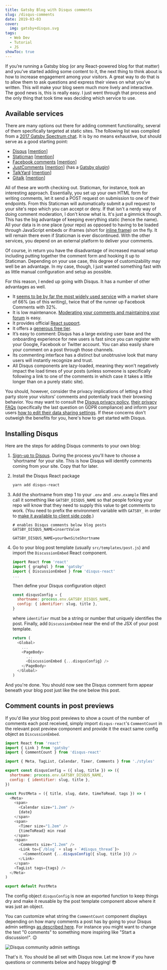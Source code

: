 ```yaml
---
title: Gatsby Blog with Disqus comments
slug: /disqus-comments
date: 2019-03-03
cover:
  img: gatsby+disqus.svg
tags:
  - Web Dev
  - Tutorial
  - JS
showToc: true
---
```


If you’re running a Gatsby blog (or any React-powered blog for that matter) and you’ve started adding some content to it, the next thing to think about is how to increase engagement among your visitors. A great way to do that is to allow them to ask questions and express their views on what you’ve written. This will make your blog seem much more lively and interactive. The good news is, this is really easy. I just went through that process and the only thing that took time was deciding which service to use.

## Available services

There are many options out there for adding comment functionality, several of them specifically targeted at static sites. The following list was compiled from a [2017 Gatsby Spectrum chat](https://spectrum.chat/gatsby-js/general/whats-the-best-way-to-make-commenting-system~0c7e3f0f-8737-4948-9c52-0d20dfe37a05). It is by no means exhaustive, but should serve as a good starting point:

- [Disqus](https://disqus.com) [[mention](https://spectrum.chat/gatsby-js/general/whats-the-best-way-to-make-commenting-system~0c7e3f0f-8737-4948-9c52-0d20dfe37a05?m=MTUxMTIzMDE0NjY2MQ==)]
- [Staticman](https://staticman.net) [[mention](https://spectrum.chat/gatsby-js/general/whats-the-best-way-to-make-commenting-system~0c7e3f0f-8737-4948-9c52-0d20dfe37a05?m=MTUzNDkxODUxMDk4OA==)]
- [Facebook comments](https://www.npmjs.com/package/react-facebook) [[mention](https://spectrum.chat/gatsby-js/general/whats-the-best-way-to-make-commenting-system~0c7e3f0f-8737-4948-9c52-0d20dfe37a05?m=MTU0MTEwNTQyNDI1MA==)]
- [JustComments](https://just-comments.com) [[mention](https://spectrum.chat/gatsby-js/general/whats-the-best-way-to-make-commenting-system~0c7e3f0f-8737-4948-9c52-0d20dfe37a05?m=MTU0MTQ0MzcxMTgxMQ==)] (has a [Gatsby plugin](https://www.gatsbyjs.org/packages/gatsby-plugin-just-comments))
- [TalkYard](https://www.talkyard.io) [[mention](https://spectrum.chat/gatsby-js/general/whats-the-best-way-to-make-commenting-system~0c7e3f0f-8737-4948-9c52-0d20dfe37a05?m=MTUxNjMzMzM5MTU5NA==)]
- [Gitalk](https://gitalk.github.io) [[mention](https://github.com/gatsbyjs/gatsby/issues/12209#issuecomment-471165136)]

All of these are worth checking out. Staticman, for instance, took an interesting approach. Essentially, you set up your own HTML form for writing comments, let it send a POST request on submission to one of their endpoints. From this Staticman will automatically submit a pull request to your site's repo which you can accept or deny. If that isn't a nerdy way of doing comment moderation, I don't know what is. It's just a gimmick though. This has the big advantage of keeping everything static (hence the name). All your data is in one place (your repo) as opposed to having to be loaded through JavaScript embeds or iframes (short for [inline frame](https://developer.mozilla.org/en-US/docs/Web/HTML/Element/iframe)) on the fly. It will remain there even if Staticman is ever discontinued. With the other services, you depend on an external platform to deliver your comments.

Of course, in return you have the disadvantage of increased manual setup including putting together the comment form and hooking it up to Staticman. Depending on your use case, this degree of customizability may well be an advantage. In my case, though, I just wanted something fast with as little manual configuration and setup as possible.

For this reason, I ended up going with Disqus. It has a number of other advantages as well.

- It [seems to be by far the most widely used service](https://www.datanyze.com/market-share/comment-systems/disqus-market-share) with a market share of 66% (as of this writing), twice that of the runner up Facebook Comments with 32%.
- It is low maintenance. [Moderating your comments and maintaining your forum](https://help.disqus.com/moderation/moderating-101) is easy.
- It provides official [React support](https://github.com/disqus/disqus-react).
- It offers a [generous free tier](https://disqus.com/pricing).
- It’s easy to comment: Disqus has a large existing user base and the onboarding experience for new users is fast since you can register with your Google, Facebook or Twitter account. You can also easily share your comment on a post through those channels.
- Its commenting interface has a distinct but unobtrusive look that many users will instantly recognize and trust.
- All Disqus components are lazy-loaded, meaning they won't negatively impact the load times of your posts (unless someone is specifically following a link to one of the comments in which case it takes a little longer than on a purely static site).

You should, however, consider the privacy implications of letting a third party store your visitors’ comments and potentially track their browsing behavior. You may want to consult the [Disqus privacy policy](https://help.disqus.com/terms-and-policies/disqus-privacy-policy), [their privacy FAQs](https://help.disqus.com/terms-and-policies/privacy-faq) (specifically the last question on GDPR compliance) and inform your users [how to edit their data sharing settings](https://help.disqus.com/terms-and-policies/how-to-edit-your-data-sharing-settings). If these concerns don't outweigh the benefits for you, here's how to get started with Disqus.

## Installing Disqus

Here are the steps for adding Disqus comments to your own blog:

1. [Sign-up to Disqus](https://disqus.com/profile/signup). During the process you'll have to choose a 'shortname' for your site. This is how Disqus will identify comments coming from your site. Copy that for later.
2. Install the Disqus React package

   ```sh
   yarn add disqus-react
   ```

3. Add the shortname from step 1 to your `.env` and `.env.example` files and call it something like `GATSBY_DISQUS_NAME` so that people forking your repo will know that they need to supply this value to get comments to work. (You need to prefix the environment variable with `GATSBY_` in order to [make it available to client side code](https://www.gatsbyjs.org/docs/environment-variables/#client-side-javascript).)

   ```sh:title=.env.example
   # enables Disqus comments below blog posts
   GATSBY_DISQUS_NAME=insertValue
   ```

   ```sh:title=.env
   GATSBY_DISQUS_NAME=yourOwnSiteShortname
   ```

4. Go to your blog post template (usually `src/templates/post.js`) and import the `DiscussionEmbed` React component.

   ```js{3}:title=src/templates/post.js
   import React from 'react'
   import { graphql } from 'gatsby'
   import { DiscussionEmbed } from 'disqus-react'
   ...
   ```

   Then define your Disqus configuration object

   ```js
   const disqusConfig = {
     shortname: process.env.GATSBY_DISQUS_NAME,
     config: { identifier: slug, title },
   }
   ```

   where `identifier` must be a string or number that uniquely identifies the post. Finally, add `DiscussionEmbed` near the end of the JSX of your post template.

   ```js{6}:title=src/templates/post.js
   return (
     <Global>
       ...
       <PageBody>
         ...
         <DiscussionEmbed {...disqusConfig} />
       </PageBody>
     </Global>
   )
   ```

And you're done. You should now see the Disqus comment form appear beneath your blog post just like the one below this post.

## Comment counts in post previews

If you'd like your blog post previews to show a count of the number of comments each post received, simply import `disqus-react`'s `CommentCount` in the relevant post preview component and provide it the exact same config object as `DiscussionEmbed`.

```js{4,21-23}:title=src/components/postMeta/index.js
import React from 'react'
import { Link } from 'gatsby'
import { CommentCount } from 'disqus-react'

import { Meta, TagList, Calendar, Timer, Comments } from './styles'

export const disqusConfig = ({ slug, title }) => ({
  shortname: process.env.GATSBY_DISQUS_NAME,
  config: { identifier: slug, title },
})

const PostMeta = ({ title, slug, date, timeToRead, tags }) => (
  <Meta>
    <span>
      <Calendar size="1.2em" />
      {date}
    </span>
    <span>
      <Timer size="1.2em" />
      {timeToRead} min read
    </span>
    <span>
      <Comments size="1.2em" />
      <Link to={`/blog` + slug + `#disqus_thread`}>
        <CommentCount {...disqusConfig({ slug, title })} />
      </Link>
    </span>
    <TagList tags={tags} />
  </Meta>
)

export default PostMeta
```

The config object `disqusConfig` is now an exported function to keep things dry and make it reusable by the post template component above where it was just an object.

You can customize what string the `CommentCount` component displays depending on how many comments a post has by going to your Disqus admin settings [as described here](https://help.disqus.com/installation/customizing-comment-count-link-text). For instance you might want to change the text "0 comments" to something more inspiring like "Start a discussion!". :wink:

![Disqus community admin settings](disqus-community-admin-settings.png)

That's it. You should be all set with Disqus now. Let me know if you have questions or comments below and happy blogging! :sunglasses:

